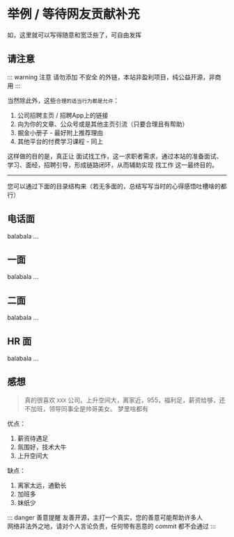 # 举例 / 等待网友贡献补充

如，这里就可以写得随意和宽泛些了，可自由发挥


## 请注意

::: warning 注意
请勿添加 不安全 的外链，本站非盈利项目，纯公益开源，非商用
:::

当然除此外，这些`合理的适当行为都是允许`：

1. 公司招聘主页 / 招聘App上的链接
2. 向为你的文章、公众号或是其他主页引流（只要合理且有帮助）
3. 掘金小册子 - 最好附上推荐理由
4. 其他平台的付费学习课程 - 同上


这样做的目的是，真正让 面试找工作，这一求职者需求，通过本站的准备面试、学习、面经，招聘引导，形成链路闭环，从而辅助实现 找工作 这一最终目的。

---

您可以通过下面的目录结构来（若无多面的，总结写写当时的心得感悟吐槽啥的都行）

## 电话面

balabala ...

## 一面

balabala ...

## 二面

balabala ...

## HR 面

balabala ...

## 感想

> 真的很喜欢 `XXX` 公司。上升空间大，离家近，955，福利足，薪资给够，还不加班，领导同事全是帅哥美女。
> 梦里啥都有

优点：

1. 薪资待遇足
2. 氛围好，技术大牛
3. 上升空间大

缺点：

1. 离家太远，通勤长
2. 加班多
3. 妹纸少

::: danger 善意提醒
友善开源，主打一个真实，您的善意可能帮助许多人 <br>
网络非法外之地，请对个人言论负责，任何带有恶意的 commit 都不会通过
:::